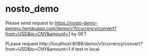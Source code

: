 # nosto_demo
Please send request to https://nosto-demo-pengyu.herokuapp.com/demo/v11/currency/convert?from=USD&to=CNY&amount=1 by GET

PLease request http://localhost:8086/demo/v1/currency/convert?from=USD&to=CNY&amount=1 if test in local 
